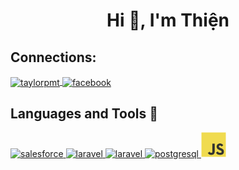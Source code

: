 <h1 align="center">Hi 👋, I'm Thiện</h1>
<h2 align="left">Connections:</h2>
<p align="left">
   <a href="https://www.linkedin.com/in/taylorpmt" target="blank">
   <img align="center" src="https://raw.githubusercontent.com/rahuldkjain/github-profile-readme-generator/master/src/images/icons/Social/linked-in-alt.svg"   alt="taylorpmt" height="40" width="50" />
   </a>
   <a href="https://www.facebook.com/thien.phamminh1998" target="blank">
   <img align="center" src="https://cdn.simpleicons.org/facebook/0099ff"   alt="facebook" height="40" width="50" />
   </a>
</p>
<h2 align="left">Languages and Tools 👋 </h2>
<p align="left"> 
   <a href="https://trailblazer.me/id/thienphamminh300898" target="_blank" rel="noreferrer"> 
      <img src="https://cdn.simpleicons.org/salesforce/0099ff" alt="salesforce" width="50" height="40"/> 
   </a> 
   <a href="https://www.php.net/" target="_blank" rel="noreferrer"> 
      <img src="https://cdn.simpleicons.org/php/0099ff" alt="laravel" width="40"     height="40"/> 
   </a> 
   <a href="https://laravel.com/" target="_blank" rel="noreferrer"> 
      <img src="https://laravel.com/img/logomark.min.svg" alt="laravel" width="40"     height="40"/> 
   </a> 
   <a href="https://www.postgresql.org/" target="_blank" rel="noreferrer"> 
      <img src="https://www.postgresql.org/media/img/about/press/elephant.png" alt="postgresql" width="50"     height="40"/> 
   <a href="https://developer.mozilla.org/en-US/docs/Web/JavaScript" target="_blank" rel="noreferrer"> 
     <img src="https://raw.githubusercontent.com/devicons/devicon/master/icons/javascript/javascript-original.svg" 
      alt="javascripts" width="40"                     height="40"/> 
   </a> 
</p>
